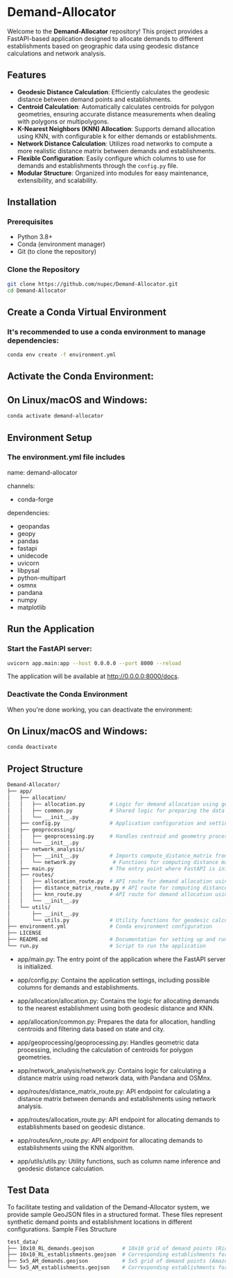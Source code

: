 # Demand-Allocator

Welcome to the **Demand-Allocator** repository! This project provides a FastAPI-based application designed to allocate demands to different establishments based on geographic data using geodesic distance calculations and network analysis.

## Features

- **Geodesic Distance Calculation**: Efficiently calculates the geodesic distance between demand points and establishments.
- **Centroid Calculation**: Automatically calculates centroids for polygon geometries, ensuring accurate distance measurements when dealing with polygons or multipolygons.
- **K-Nearest Neighbors (KNN) Allocation**: Supports demand allocation using KNN, with configurable k for either demands or establishments.
- **Network Distance Calculation**: Utilizes road networks to compute a more realistic distance matrix between demands and establishments.
- **Flexible Configuration**: Easily configure which columns to use for demands and establishments through the `config.py` file.
- **Modular Structure**: Organized into modules for easy maintenance, extensibility, and scalability.

## Installation

### Prerequisites

- Python 3.8+
- Conda (environment manager)
- Git (to clone the repository)

### Clone the Repository

```bash
git clone https://github.com/nupec/Demand-Allocator.git
cd Demand-Allocator
```

## Create a Conda Virtual Environment

### It's recommended to use a conda environment to manage dependencies:

```bash
conda env create -f environment.yml
```
## Activate the Conda Environment:
## On Linux/macOS and Windows:

```bash
conda activate demand-allocator
```

## Environment Setup
### The **environment.yml** file includes 
name: demand-allocator

channels:
  - conda-forge

dependencies:
  - geopandas
  - geopy
  - pandas
  - fastapi
  - unidecode
  - uvicorn
  - libpysal
  - python-multipart
  - osmnx
  - pandana
  - numpy
  - matplotlib


## Run the Application

### Start the FastAPI server:
```bash
uvicorn app.main:app --host 0.0.0.0 --port 8000 --reload
```
The application will be available at http://0.0.0.0:8000/docs.

### Deactivate the Conda Environment

When you're done working, you can deactivate the environment:
## On Linux/macOS and Windows:
```bash
conda deactivate
```

## Project Structure
```bash
Demand-Allocator/
├── app/
│   ├── allocation/
│   │   ├── allocation.py        # Logic for demand allocation using geodesic distance and KNN
│   │   ├── common.py            # Shared logic for preparing the data for allocation
│   │   └── __init__.py
│   ├── config.py                # Application configuration and settings
│   ├── geoprocessing/
│   │   ├── geoprocessing.py     # Handles centroid and geometry processing
│   │   └── __init__.py
│   ├── network_analysis/
│   │   ├── __init__.py          # Imports compute_distance_matrix from network.py
│   │   └── network.py            # Functions for computing distance matrix and network analysis
│   ├── main.py                  # The entry point where FastAPI is initialized
│   ├── routes/
│   │   ├── allocation_route.py  # API route for demand allocation using geodesic distance
│   │   ├── distance_matrix_route.py # API route for computing distance matrices
│   │   ├── knn_route.py         # API route for demand allocation using KNN
│   │   └── __init__.py
│   └── utils/
│       ├── __init__.py
│       └── utils.py             # Utility functions for geodesic calculations and column inference
├── environment.yml              # Conda environment configuration
├── LICENSE
├── README.md                    # Documentation for setting up and running the project
└── run.py                       # Script to run the application
```
- app/main.py: The entry point of the application where the FastAPI server is initialized.

- app/config.py: Contains the application settings, including possible columns for demands and establishments.

- app/allocation/allocation.py: Contains the logic for allocating demands to the nearest establishment using both geodesic distance and KNN.

- app/allocation/common.py: Prepares the data for allocation, handling centroids and filtering data based on state and city.

- app/geoprocessing/geoprocessing.py: Handles geometric data processing, including the calculation of centroids for polygon geometries.

- app/network_analysis/network.py: Contains logic for calculating a distance matrix using road network data, with Pandana and OSMnx.

- app/routes/distance_matrix_route.py: API endpoint for calculating a distance matrix between demands and establishments using network analysis.

- app/routes/allocation_route.py: API endpoint for allocating demands to establishments based on geodesic distance.

- app/routes/knn_route.py: API endpoint for allocating demands to establishments using the KNN algorithm.

- app/utils/utils.py: Utility functions, such as column name inference and geodesic distance calculation.


## Test Data

To facilitate testing and validation of the Demand-Allocator system, we provide sample GeoJSON files in a structured format. These files represent synthetic demand points and establishment locations in different configurations.
Sample Files Structure


```bash
test_data/
├── 10x10_RL_demands.geojson         # 10x10 grid of demand points (Rio Largo example)
├── 10x10_RL_establishments.geojson  # Corresponding establishments for Rio Largo
├── 5x5_AM_demands.geojson           # 5x5 grid of demand points (Amazonas example)
└── 5x5_AM_establishments.geojson    # Corresponding establishments for Amazonas
